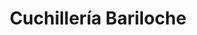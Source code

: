 ---
title: "Cuchillería Bariloche"
url: /san-carlos-de-bariloche/cuchilleria-bariloche/
shop: Allgemein
---